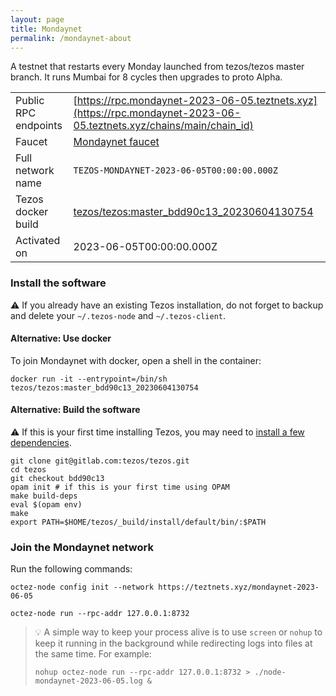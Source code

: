 ```yaml
---
layout: page
title: Mondaynet
permalink: /mondaynet-about
---
```


A testnet that restarts every Monday launched from tezos/tezos master branch. It runs Mumbai for 8 cycles then upgrades to proto Alpha.

| | |
|-------|---------------------|
| Public RPC endpoints | [https://rpc.mondaynet-2023-06-05.teztnets.xyz](https://rpc.mondaynet-2023-06-05.teztnets.xyz/chains/main/chain_id)<br/> |
| Faucet | [Mondaynet faucet](https://faucet.mondaynet-2023-06-05.teztnets.xyz) |
| Full network name | `TEZOS-MONDAYNET-2023-06-05T00:00:00.000Z` |
| Tezos docker build | [tezos/tezos:master_bdd90c13_20230604130754](https://hub.docker.com/r/tezos/tezos/tags?page=1&ordering=last_updated&name=master_bdd90c13_20230604130754) |
| Activated on | 2023-06-05T00:00:00.000Z |





### Install the software

⚠️  If you already have an existing Tezos installation, do not forget to backup and delete your `~/.tezos-node` and `~/.tezos-client`.



#### Alternative: Use docker

To join Mondaynet with docker, open a shell in the container:

```
docker run -it --entrypoint=/bin/sh tezos/tezos:master_bdd90c13_20230604130754
```

#### Alternative: Build the software

⚠️  If this is your first time installing Tezos, you may need to [install a few dependencies](https://tezos.gitlab.io/introduction/howtoget.html#setting-up-the-development-environment-from-scratch).

```
git clone git@gitlab.com:tezos/tezos.git
cd tezos
git checkout bdd90c13
opam init # if this is your first time using OPAM
make build-deps
eval $(opam env)
make
export PATH=$HOME/tezos/_build/install/default/bin/:$PATH
```

### Join the Mondaynet network

Run the following commands:

```
octez-node config init --network https://teztnets.xyz/mondaynet-2023-06-05

octez-node run --rpc-addr 127.0.0.1:8732
```

> 💡 A simple way to keep your process alive is to use `screen` or `nohup` to keep it running in the background while redirecting logs into files at the same time. For example:
>
> ```bash=13
> nohup octez-node run --rpc-addr 127.0.0.1:8732 > ./node-mondaynet-2023-06-05.log &
> ```




